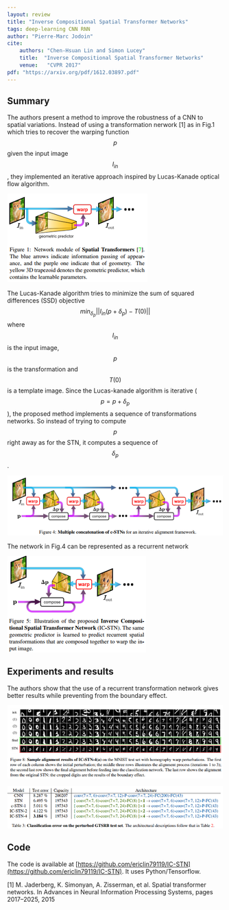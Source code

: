 ```yaml
---
layout: review
title: "Inverse Compositional Spatial Transformer Networks"
tags: deep-learning CNN RNN
author: "Pierre-Marc Jodoin"
cite:
    authors: "Chen-Hsuan Lin and Simon Lucey"
    title:  "Inverse Compositional Spatial Transformer Networks" 
    venue:   "CVPR 2017"
pdf: "https://arxiv.org/pdf/1612.03897.pdf"
---
```

   
## Summary

The authors present a method to improve the robustness of a CNN to spatial variations. Instead of using a transformation nerwork [1] as in Fig.1 which tries to recover the warping function $$p$$ given the input image $$I_{in}$$, they implemented an iterative approach inspired by Lucas-Kanade optical flow algorithm. 

![](/deep-learning/images/icstn/sc.png)

The Lucas-Kanade algorithm tries to minimize the sum of squared differences
(SSD) objective $$ min_{\delta_p} ||I_{in}(p+\delta_p) - T(0)|| $$ where $$I_{in}$$ is the input image, $$p $$ is the transformation and $$T(0)$$ is a template image.  Since the Lucas-kanade algorithm is iterative ($$p=p+\delta_p$$), the proposed method implements a sequence of transformations networks.  So instead of trying to compute $$p$$ right away as for the STN, it computes a sequence of $$\delta_p$$.

![](/deep-learning/images/icstn/sc1.png)
 

The network in Fig.4 can be represented as a recurrent network

![](/deep-learning/images/icstn/sc2.png)


## Experiments and results

The authors show that the use of a recurrent transformation network gives better results while preventing from the boundary effect.

![](/deep-learning/images/icstn/sc3.png)

![](/deep-learning/images/icstn/sc4.png)

## Code

The code is available at [https://github.com/ericlin79119/IC-STN](https://github.com/ericlin79119/IC-STN). It uses Python/Tensorflow.

[1] M. Jaderberg, K. Simonyan, A. Zisserman, et al. Spatial transformer networks. In Advances in Neural Information Processing Systems, pages 2017–2025, 2015
